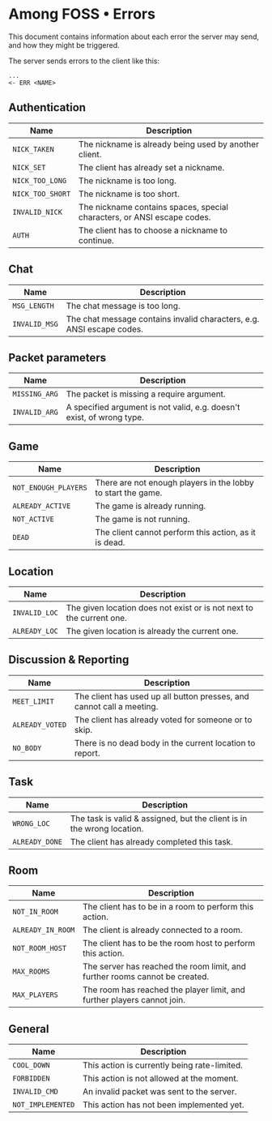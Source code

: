 # Among FOSS • Errors
This document contains information about each error the server may send, and how they might be triggered.

The server sends errors to the client like this:
```
...
<- ERR <NAME>
```

## Authentication
| Name             | Description                                                             |
| ---------------- | ----------------------------------------------------------------------- |
| `NICK_TAKEN`     | The nickname is already being used by another client.                   |
| `NICK_SET`       | The client has already set a nickname.                                  |
| `NICK_TOO_LONG`  | The nickname is too long.                                               |
| `NICK_TOO_SHORT` | The nickname is too short.                                              |
| `INVALID_NICK`   | The nickname contains spaces, special characters, or ANSI escape codes. |
| `AUTH`           | The client has to choose a nickname to continue.                        |

## Chat
| Name          | Description                                                           |
| ------------- | --------------------------------------------------------------------- |
| `MSG_LENGTH`  | The chat message is too long.                                         |
| `INVALID_MSG` | The chat message contains invalid characters, e.g. ANSI escape codes. |

## Packet parameters
| Name          | Description                                                           |
| ------------- | --------------------------------------------------------------------- |
| `MISSING_ARG` | The packet is missing a require argument.                             |
| `INVALID_ARG` | A specified argument is not valid, e.g. doesn't exist, of wrong type. |

## Game
| Name                 | Description                                                  |
| -------------------- | ------------------------------------------------------------ |
| `NOT_ENOUGH_PLAYERS` | There are not enough players in the lobby to start the game. |
| `ALREADY_ACTIVE`     | The game is already running.                                 |
| `NOT_ACTIVE`         | The game is not running.                                     |
| `DEAD`               | The client cannot perform this action, as it is dead.        |

## Location
| Name          | Description                                                          |
| ------------- | -------------------------------------------------------------------- |
| `INVALID_LOC` | The given location does not exist or is not next to the current one. |
| `ALREADY_LOC` | The given location is already the current one.                       |

## Discussion & Reporting
| Name            | Description                                                           |
| ------------    | --------------------------------------------------------------------- |
| `MEET_LIMIT`    | The client has used up all button presses, and cannot call a meeting. |
| `ALREADY_VOTED` | The client has already voted for someone or to skip.                  |
| `NO_BODY`       | There is no dead body in the current location to report.              |

## Task
| Name            | Description                                                            |
| --------------- | ---------------------------------------------------------------------- |
| `WRONG_LOC`     | The task is valid & assigned, but the client is in the wrong location. |
| `ALREADY_DONE`  | The client has already completed this task.                            |

## Room
| Name              | Description                                                                 |
| ----------------- | --------------------------------------------------------------------------- |
| `NOT_IN_ROOM`     | The client has to be in a room to perform this action.                      |
| `ALREADY_IN_ROOM` | The client is already connected to a room.                                  |
| `NOT_ROOM_HOST`   | The client has to be the room host to perform this action.                  |
| `MAX_ROOMS`       | The server has reached the room limit, and further rooms cannot be created. |
| `MAX_PLAYERS`     | The room has reached the player limit, and further players cannot join.     |

## General
| Name              | Description                                  |
| ----------------- | -------------------------------------------- |
| `COOL_DOWN`       | This action is currently being rate-limited. |
| `FORBIDDEN`       | This action is not allowed at the moment.    |
| `INVALID_CMD`     | An invalid packet was sent to the server.    |
| `NOT_IMPLEMENTED` | This action has not been implemented yet.    |